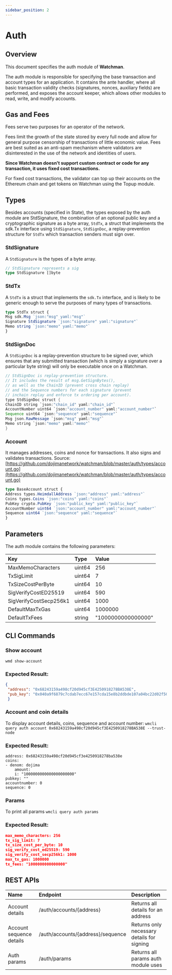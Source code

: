 ```yaml
---
sidebar_position: 2
---
```


# Auth

## Overview

This document specifies the auth module of **Watchman**.

The auth module is responsible for specifying the base transaction and account types for an application. It contains the ante handler, where all basic transaction validity checks (signatures, nonces, auxiliary fields) are performed, and exposes the account keeper, which allows other modules to read, write, and modify accounts.

## Gas and Fees

Fees serve two purposes for an operator of the network.

Fees limit the growth of the state stored by every full node and allow for general purpose censorship of transactions of little economic value. Fees are best suited as an anti-spam mechanism where validators are disinterested in the use of the network and identities of users.

**Since Watchman doesn't support custom contract or code for any transaction, it uses fixed cost transactions.**

For fixed cost transactions, the validator can top up their accounts on the Ethereum chain and get tokens on Watchman using the Topup module.

## Types

Besides accounts (specified in State), the types exposed by the auth module are StdSignature, the combination of an optional public key and a cryptographic signature as a byte array, `StdTx`, a struct that implements the sdk.Tx interface using `StdSignature`, `StdSignDoc`, a replay-prevention structure for `StdTx` which transaction senders must sign over.

### StdSignature

A `StdSignature` is the types of a byte array.

```typescript
// StdSignature represents a sig
type StdSignature []byte
```

### StdTx

A `StdTx` is a struct that implements the `sdk.Tx` interface, and is likely to be generic enough to serve the purposes of many types of transactions.

```typescript
type StdTx struct {
Msg sdk.Msg `json:"msg" yaml:"msg"`
Signature StdSignature `json:"signature" yaml:"signature"`
Memo string `json:"memo" yaml:"memo"`
}
```

### StdSignDoc

A `StdSignDoc` is a replay-prevention structure to be signed over, which ensures that any submitted transaction (which is simply a signature over a particular byte string) will only be executable once on a Watchman.

```java
// StdSignDoc is replay-prevention structure.
// It includes the result of msg.GetSignBytes(),
// as well as the ChainID (prevent cross chain replay)
// and the Sequence numbers for each signature (prevent
// inchain replay and enforce tx ordering per account).
type StdSignDoc struct {
ChainID string `json:"chain_id" yaml:"chain_id"`
AccountNumber uint64 `json:"account_number" yaml:"account_number"`
Sequence uint64 `json:"sequence" yaml:"sequence"`
Msg json.RawMessage `json:"msg" yaml:"msg"`
Memo string `json:"memo" yaml:"memo"`
}
```

### Account

It manages addresses, coins and nonce for transactions. It also signs and validates transactions.
Source:[https://github.com/dojimanetwork/watchman/blob/master/auth/types/account.go](https://github.com/dojimanetwork/watchman/blob/master/auth/types/account.go)

```typescript
type BaseAccount struct {
Address types.HeimdallAddress `json:"address" yaml:"address"`
Coins types.Coins `json:"coins" yaml:"coins"`
PubKey crypto.PubKey `json:"public_key" yaml:"public_key"`
AccountNumber uint64 `json:"account_number" yaml:"account_number"`
Sequence uint64 `json:"sequence" yaml:"sequence"`
}
```

## Parameters

The auth module contains the following parameters:

| Key                    | Type   | Value              |
| :--------------------- | :----- | :----------------- |
| MaxMemoCharacters      | uint64 | 256                |
| TxSigLimit             | uint64 | 7                  |
| TxSizeCostPerByte      | uint64 | 10                 |
| SigVerifyCostED25519   | uint64 | 590                |
| SigVerifyCostSecp256k1 | uint64 | 1000               |
| DefaultMaxTxGas        | uint64 | 1000000            |
| DefaultTxFees          | string | "1000000000000000" |

## CLI Commands

### Show account
`wmd show-account`

### Expected Result:
```json
{
 "address": "0x68243159a498cf20d945cf3E4250918278BA538E",
 "pub_key": "0x040a9f6879c7cdab7ecc67e157cda15e8b2ddbde107a04bc22d02f50032e393f6360a05e85c7c1ecd201ad30dfb886af12dd02b47e4463f6f0f6f94159dc9f10b8"
 }
```

### Account and coin details
To display account details, coins, sequence and account number:
`wmcli query auth account 0x68243159a498cf20d945cf3E4250918278BA538E --trust-node`

### Expected Result:
```text
address: 0x68243159a498cf20d945cf3e4250918278ba538e
coins:
- denom: dojima
    amount:
    i: "1000000000000000000000"
pubkey: ""
accountnumber: 0
sequence: 0
```

### Params
To print all params
`wmcli query auth params`

### Expected Result:
```json
max_memo_characters: 256
tx_sig_limit: 7
tx_size_cost_per_byte: 10
sig_verify_cost_ed25519: 590
sig_verify_cost_secp256k1: 1000
max_tx_gas: 1000000
tx_fees: "1000000000000000"
```

## REST APIs
| Name                     | Endpoint                          | Description                                |
| :----------------------- | :-------------------------------- | :----------------------------------------- |
| Account details          | /auth/accounts/{address}          | Returns all details for an address         |
| Account sequence details | /auth/accounts/{address}/sequence | Returns only necessary details for signing |
| Auth params              | /auth/params                      | Returns all params auth module uses        |
